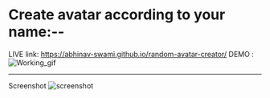 # Create avatar according to your name:--
LIVE link: https://abhinav-swami.github.io/random-avatar-creator/
DEMO :
![Working_gif](https://abhinav-swami.github.io/random-avatar-creator/readme-data/ezgif.com-crop.gif)

---

Screenshot
![screenshot](https://abhinav-swami.github.io/random-avatar-creator/readme-data/screen.jpg)

